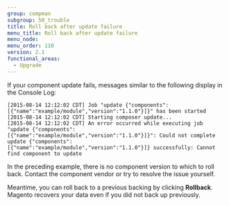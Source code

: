 ```yaml
---
group: compman
subgroup: 50_trouble
title: Roll back after update failure
menu_title: Roll back after update failure
menu_node:
menu_order: 110
version: 2.1
functional_areas:
  - Upgrade
---
```


If your component update fails, messages similar to the following display in the Console Log:

	[2015-08-14 12:12:02 CDT] Job "update {"components":[{"name":"example/module","version":"1.1.0"}]}" has been started
	[2015-08-14 12:12:02 CDT] Starting composer update...
	[2015-08-14 12:12:02 CDT] An error occurred while executing job "update {"components":
	[{"name":"example/module","version":"1.1.0"}]}": Could not complete update {"components":
	[{"name":"example/module","version":"1.1.0"}]} successfully: Cannot find component to update

In the preceding example, there is no component version to which to roll back. Contact the component vendor or try to resolve the issue yourself.

Meantime, you can roll back to a previous backing by clicking **Rollback**. Magento recovers your data even if you did not back up previously.
